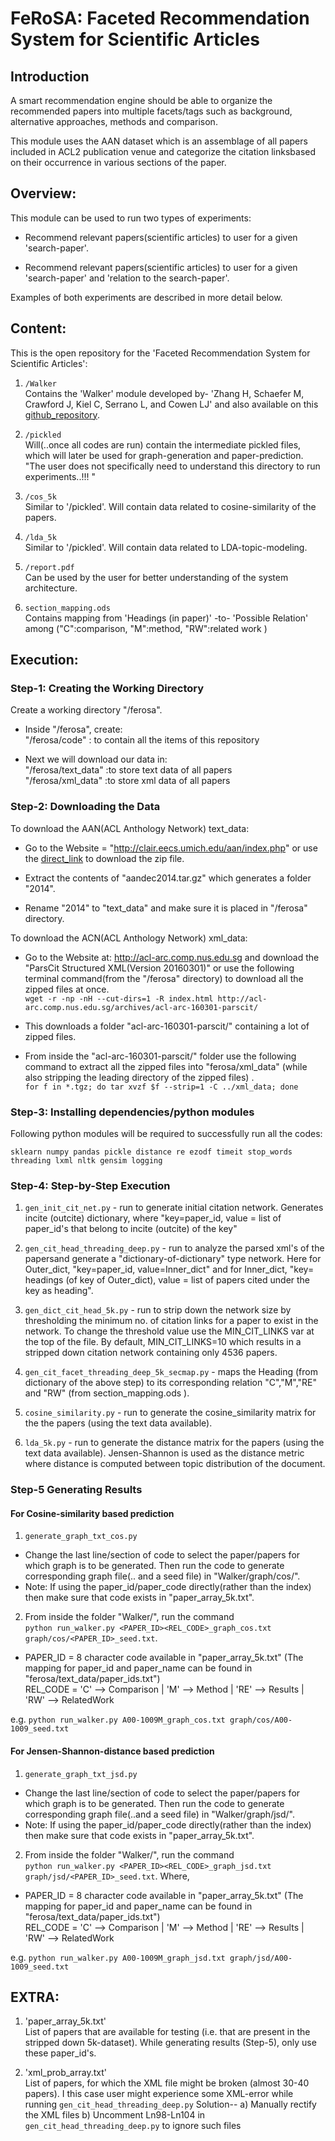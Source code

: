 # FeRoSA: Faceted Recommendation System for Scientific Articles

## Introduction

A​ ​smart​ ​recommendation​ ​engine​ ​should​ ​be​ ​able​ ​to​ ​organize​ ​the​ ​recommended papers​ ​into​ ​multiple​ ​facets/tags​ ​such​ ​as​ ​background,​ ​alternative​ ​approaches, methods​ ​and​ ​comparison. 

This module uses​ ​the​ ​AAN​ ​dataset​ ​which​ ​is​ ​an​ ​assemblage​ ​of​ ​all​ ​papers​ ​included​ ​in ACL2​ ​publication​ ​venue​ ​and​ ​categorize​ ​the​ ​citation​ ​links​ ​based​ ​on​ ​their occurrence​ ​in​ ​various​ ​sections​ ​of​ ​the​ ​paper. 


## Overview:

This module can be used to run two types of experiments:

- Recommend relevant papers(scientific articles) to user for a given 'search-paper'.

- Recommend relevant papers(scientific articles) to user for a given 'search-paper' and 'relation to the search-paper'.

Examples of both experiments are described in more detail below.

## Content:

This is the open repository for the 'Faceted Recommendation System for Scientific Articles':

1) `/Walker`<br>
Contains the 'Walker' module developed by- 'Zhang H, Schaefer M, Crawford J, Kiel C, Serrano L, and Cowen LJ' and also available on this <a href="https://github.com/TuftsBCB/Walker">github_repository</a>.<br>
 
2) `/pickled`<br>
Will(..once all codes are run) contain the intermediate pickled files, which will later be used for graph-generation and paper-prediction. "The user does not specifically need to understand this directory to run experiments..!!! "

3) `/cos_5k`<br>
Similar to '/pickled'. Will contain data related to cosine-similarity of the papers. 

4) `/lda_5k`<br>
Similar to '/pickled'. Will contain data related to LDA-topic-modeling.

5) `/report.pdf`<br>
Can be used by the user for better understanding of the system architecture.

6) `section_mapping.ods`<br>
Contains mapping from 'Headings (in paper)' -to- 'Possible Relation' among ("C":comparison, "M":method, "RW":related work )


## Execution:

### Step-1: Creating the Working Directory
Create a working directory "/ferosa".
- Inside "/ferosa", create:<br>
 "/ferosa/code" : to contain all the items of this repository

- Next we will download our data in:<br>
 "/ferosa/text_data" :to store text data of all papers<br>
 "/ferosa/xml_data" :to store xml data of all papers


### Step-2: Downloading the Data
To download the AAN(ACL Anthology Network) text_data:<br>

- Go to the Website = "http://clair.eecs.umich.edu/aan/index.php" or use the <a href="http://clair.eecs.umich.edu/aan/downloads/aandec2014.tar.gz">direct_link</a> to download the zip file.

- Extract the contents of "aandec2014.tar.gz" which generates a folder "2014".
- Rename "2014" to "text_data" and make sure it is placed in "/ferosa" directory.


To download the ACN(ACL Anthology Network) xml_data:

- Go to the Website at: http://acl-arc.comp.nus.edu.sg and download the "ParsCit Structured XML(Version 20160301)" or use the following terminal command(from the "/ferosa" directory) to download all the zipped files at once.<br>
`wget -r -np -nH --cut-dirs=1 -R index.html http://acl-arc.comp.nus.edu.sg/archives/acl-arc-160301-parscit/` <br>

- This downloads a folder "acl-arc-160301-parscit/" containing a lot of zipped files.

- From inside the "acl-arc-160301-parscit/" folder use the following command to extract all the zipped files into "ferosa/xml_data" (while also stripping the leading directory of the zipped files) .<br>
`for f in *.tgz; do tar xvzf $f --strip=1 -C ../xml_data; done ` 

### Step-3: Installing dependencies/python modules
Following python modules will be required to successfully run all the codes: 

`sklearn numpy pandas pickle distance re ezodf timeit stop_words threading lxml nltk gensim logging`

### Step-4: Step-by-Step Execution

1) `gen_init_cit_net.py` - run to generate initial citation network. Generates incite (outcite) dictionary, where "key=paper_id, value = list of paper_id's that belong to incite (outcite) of the key"

2) `gen_cit_head_threading_deep.py` - run to analyze the parsed xml's of the papersand generate a "dictionary-of-dictionary" type network. Here for Outer_dict, "key=paper_id, value=Inner_dict" and for Inner_dict, "key= headings (of key of Outer_dict), value = list of papers cited under the key as heading".

3) `gen_dict_cit_head_5k.py` - run to strip down the network size by thresholding the minimum no. of citation links for a paper to exist in the network. To change the threshold value use the MIN_CIT_LINKS var at the top of the file. By default, MIN_CIT_LINKS=10 which results in a stripped down citation network containing only 4536 papers. 

4) `gen_cit_facet_threading_deep_5k_secmap.py` - maps the Heading (from dictionary of the above step) to its corresponding relation "C","M","RE" and "RW" (from section_mapping.ods ).

5) `cosine_similarity.py` - run to generate the cosine_similarity matrix for the the papers (using the text data available). 

6) `lda_5k.py` - run to generate the distance matrix for the papers (using the text data available). Jensen-Shannon is used as the distance metric where distance is computed between topic distribution of the document.

### Step-5 Generating Results

#### For Cosine-similarity based prediction
1) `generate_graph_txt_cos.py` 
- Change the last line/section of code to select the paper/papers for which graph is to be generated. Then run the code to generate corresponding graph file(.. and a seed file) in "Walker/graph/cos/".
- Note: If using the paper_id/paper_code directly(rather than the index) then make sure that code exists in "paper_array_5k.txt".

2) From inside the folder "Walker/", run the command<br> `python run_walker.py <PAPER_ID><REL_CODE>_graph_cos.txt graph/cos/<PAPER_ID>_seed.txt`.
 
- PAPER_ID = 8 character code available in "paper_array_5k.txt" (The mapping for paper_id and paper_name can be found in "ferosa/text_data/paper_ids.txt")<br>
REL_CODE = 'C' --> Comparison | 'M' --> Method | 'RE' --> Results | 'RW' --> RelatedWork

e.g.  `python run_walker.py A00-1009M_graph_cos.txt graph/cos/A00-1009_seed.txt`

#### For Jensen-Shannon-distance based prediction
1) `generate_graph_txt_jsd.py` 
- Change the last line/section of code to select the paper/papers for which graph is to be generated. Then run the code to generate corresponding graph file(..and a seed file) in "Walker/graph/jsd/". 
- Note: If using the paper_id/paper_code directly(rather than the index) then make sure that code exists in "paper_array_5k.txt".

2) From inside the folder "Walker/", run the command<br> `python run_walker.py <PAPER_ID><REL_CODE>_graph_jsd.txt graph/jsd/<PAPER_ID>_seed.txt`.
Where, 
- PAPER_ID = 8 character code available in "paper_array_5k.txt" (The mapping for paper_id and paper_name can be found in "ferosa/text_data/paper_ids.txt")<br>
REL_CODE = 'C' --> Comparison | 'M' --> Method | 'RE' --> Results | 'RW' --> RelatedWork

e.g.  `python run_walker.py A00-1009M_graph_jsd.txt graph/jsd/A00-1009_seed.txt`

## EXTRA:
1) 'paper_array_5k.txt'<br>
List of papers that are available for testing (i.e. that are present in the stripped down 5k-dataset). While generating results (Step-5), only use these paper_id's.

2) 'xml_prob_array.txt'<br>
List of papers, for which the XML file might be broken (almost 30-40 papers). I this case user might experience some XML-error while running `gen_cit_head_threading_deep.py`
Solution-- 
           a) Manually rectify the XML files
           b) Uncomment Ln98-Ln104 in `gen_cit_head_threading_deep.py` to ignore such files



